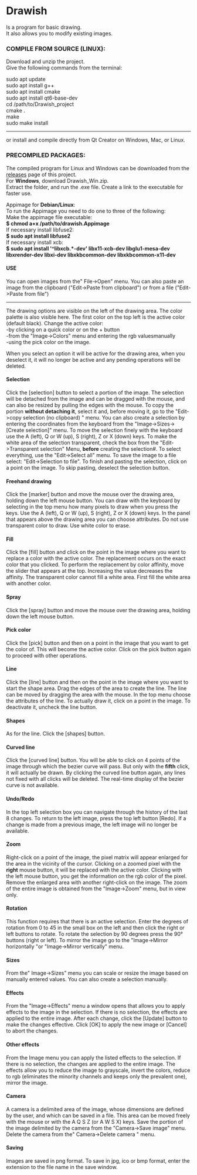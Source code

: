 # Drawish  
Is a program for basic drawing.  
It also allows you to modify existing images.

### COMPILE FROM SOURCE (LINUX):
Download and unzip the project.  
Give the following commands from the terminal:

sudo apt update  
sudo apt install g++  
sudo apt install cmake  
sudo apt install qt6-base-dev  
cd /path/to/Drawish_project  
cmake .  
make  
sudo make install  

----------------------------------------
or install and compile directly from Qt Creator on Windows, Mac, or Linux.

### PRECOMPILED PACKAGES:
The compiled program for Linux and Windows can be downloaded from the [releases](https://github.com/nikkNizz/Drawish/releases/tag/v0.1) page of this project.  
For **Windows**, download Drawish_Win.zip.  
Extract the folder, and run the .exe file. Create a link to the executable for faster use.  

Appimage for **Debian/Linux**:  
To run the Appimage you need to do one to three of the following:  
Make the appimage file executable:  
**$ chmod a+x /path/to/drawish.Appimage**   
If necessary install libfuse2:  
**$ sudo apt install libfuse2**   
If necessary install xcb:  
**$ sudo apt install '^libxcb.*-dev' libx11-xcb-dev libglu1-mesa-dev libxrender-dev libxi-dev libxkbcommon-dev libxkbcommon-x11-dev**  

#### USE
You can open images from the" File->Open" menu. You can also
paste an image from the clipboard ("Edit->Paste from clipboard") or from a file ("Edit->Paste from file")

---
The drawing options are visible on the left of the drawing area.
The color palette is also visible here.
The first color on the top left is the active color (default black). Change the active color:  
-by clicking on a quick color or on the + button  
-from the "Image->Colors" menu and entering the rgb values ​​manually  
-using the pick color on the image.  

When you select an option it will be active for the drawing area,
when you deselect it, it will no longer be active and any
pending operations will be deleted.

#### Selection
Click the [selection] button to select a
portion of the image. The selection will be detached from the image and
can be dragged with the mouse, and can also be resized by pulling the edges with the mouse.
To copy the portion **without detaching it**, select it and,
before moving it, go to the "Edit->copy selection (no clipboard) " menu.
You can also create a selection by entering the coordinates from the keyboard
from the "Image->Sizes->[Create selection]" menu.
To move the selection finely with the keyboard use the A (left), Q or W (up), S (right), Z or X (down) keys.
To make the white area of ​​the selection transparent, check the box
from the "Edit->Transparent selection" Menu, **before** creating the selection#.
To select everything, use the "Edit->Select all" menu.
To save the image to a file select: "Edit->Selection to file".
To finish and pasting the selection, click on a point on the image.
To skip pasting, deselect the selection button.

#### Freehand drawing
Click the [marker] button
and move the mouse over the drawing area, holding
down the left mouse button. You can draw
with the keyboard by selecting in the top menu how many pixels to draw
when you press the keys.
Use the A (left), Q or W (up), S (right), Z or X (down) keys.
In the panel that appears above the drawing area you can
choose attributes. Do not use transparent color to draw.
Use white color to erase.

#### Fill
Click the [fill] button and click on the
point in the image where you want to replace a color with the
active color. The replacement occurs on the exact color that you clicked.
To perform the replacement by color affinity, move the slider that
appears at the top.
Increasing the value decreases the affinity.
The transparent color cannot fill a white area. First fill the
white area with another color.

#### Spray
Click the [spray] button and move the mouse over the drawing area, holding down the left mouse button.

#### Pick color
Click the [pick] button and then on a point in the
image that you want to get the color of. This will become the
active color. Click on the pick button again to proceed
with other operations.

#### Line
Click the [line] button and then on the point in the image
where you want to start the shape area. Drag the edges of the
area to create the line. The line can be moved by dragging the area
with the mouse.
In the top menu choose the attributes of the line.
To actually draw it, click on a point in the image.
To deactivate it, uncheck the line button.

#### Shapes
As for the line. Click the [shapes] button.

#### Curved line
Click the [curved line] button. You will be able to
click on 4 points of the image through which the bezier curve will pass.
But only with the **fifth** click, it will actually be drawn.
By clicking the curved line button again, any lines
not fixed with all clicks will be deleted. The real-time display of the bezier curve is not available.

#### Undo/Redo
In the top left selection box you can navigate through the history of
the last 8 changes. To return to the left image, press the top left button [Redo].
If a change is made from a previous image, the left image will no longer be available.

#### Zoom
Right-click on a point of the image, the pixel matrix will appear enlarged for the area in
the vicinity of the cursor. Clicking on a zoomed pixel with the
**right** mouse button, it will be replaced with the active color.
Clicking with the left mouse button, you get the information on
the rgb color of the pixel.
Remove the enlarged area with another right-click on the image.
The zoom of the entire image is obtained from the "Image->Zoom" menu, but
in view only.

#### Rotation 
This function requires that there is an active selection.
Enter the degrees of rotation from 0 to 45 in the small box on the left and then click the right or left buttons to rotate.
To rotate the selection by 90 degrees press the 90° buttons (right or left).
To mirror the image go to the "Image->Mirror horizontally "or "Image->Mirror vertically" menu.

#### Sizes
From the" Image->Sizes" menu you can scale or resize the image based on manually entered values.
You can also create a selection manually.

#### Effects
From the "Image->Effects" menu a window opens that allows you to apply effects to the image in the selection. 
If there is no selection, the effects are applied to the entire image. After each change, click the [Update] 
button to make the changes effective. Click [OK] to apply the new image or [Cancel] to abort the changes.

#### Other effects
From the Image menu you can apply the listed effects to the selection.
If there is no selection, the changes are applied to the entire image.
The effects allow you to reduce the image to grayscale, invert the colors,
reduce to rgb (eliminates the minority channels and keeps only the prevalent one),
mirror the image.

#### Camera
A camera is a delimited area of ​​the image, whose dimensions
are defined by the user, and which can be saved in a file.
This area can be moved freely with the mouse or with the
A Q S Z (or A W S X) keys.
Save the portion of the image delimited by the camera from the "Camera->Save image" menu.
Delete the camera from the" Camera->Delete camera " menu.

#### Saving
Images are saved in png format.
To save in jpg, ico or bmp format, enter the extension to the file name
in the save window.

